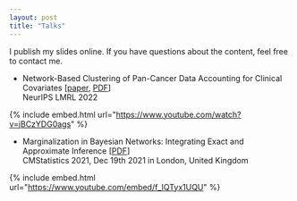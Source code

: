 ```yaml
---
layout: post
title: "Talks"
---
```


I publish my slides online. If you have questions about the content, feel free to contact me.

- Network-Based Clustering of Pan-Cancer Data Accounting for Clinical Covariates [[paper](https://openreview.net/pdf?id=mnvPgQTt2Xs), [PDF](https://fritzbayer.github.io/presentation_nips.pdf)]  
  NeurIPS LMRL 2022  
  
{% include embed.html url="https://www.youtube.com/watch?v=jBCzYDG0ags" %}  


- Marginalization in Bayesian Networks: Integrating Exact and Approximate Inference [[PDF](https://fritzbayer.github.io/presentation_04_CMS2021.pdf)]  
  CMStatistics 2021, Dec 19th 2021 in London, United Kingdom  
  
{% include embed.html url="https://www.youtube.com/embed/f_IQTyx1UQU" %}  
